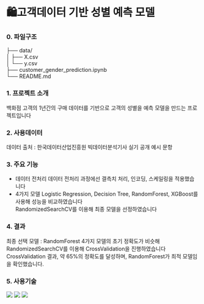 # 🛍️고객데이터 기반 성별 예측 모델

### 0. 파일구조<br>
├── data/<br>
│   ├── X.csv<br>
│   └── y.csv<br>
├── customer_gender_prediction.ipynb<br>
└── README.md

### 1. 프로젝트 소개
백화점 고객의 1년간의 구매 데이터를 기반으로 고객의 성별을 예측 모델을 만드는 프로젝트입니다

### 2. 사용데이터
데이터 출처 : 한국데이터산업진흥원 빅데이터분석기사 실기 공개 예시 문항

### 3. 주요 기능
   - 데이터 전처리
     데이터 전처리 과정에선 결측치 처리, 인코딩, 스케일링을 적용했습니다
   - 4가지 모델
     Logistic Regression, Decision Tree, RandomForest, XGBoost를 사용해 성능을 비교하였습니다<br>
     RandomizedSearchCV를 이용해 최종 모델을 선정하였습니다

### 4. 결과
   최종 선택 모델 : RandomForest
   4가지 모델의 초기 정확도가 비슷해 RandomizedSearchCV를 이용해 CrossValidation을 진행하였습니다<br>
   CrossValidation 결과, 약  65%의 정확도를 달성하며, RandomForest가 최적 모델임을
   확인했습니다.

### 5. 사용기술
<p align="left">
<img src="https://img.shields.io/badge/Python-3776AB?style=for-the-badge&logo=python&logoColor=white" />
<img src="https://img.shields.io/badge/scikit--learn-F7931E?style=for-the-badge&logo=scikit-learn&logoColor=white" />
<img src="https://img.shields.io/badge/RandomForest-F7931E?style=for-the-badge&logo=scikit-learn&logoColor=white" />
</p>

